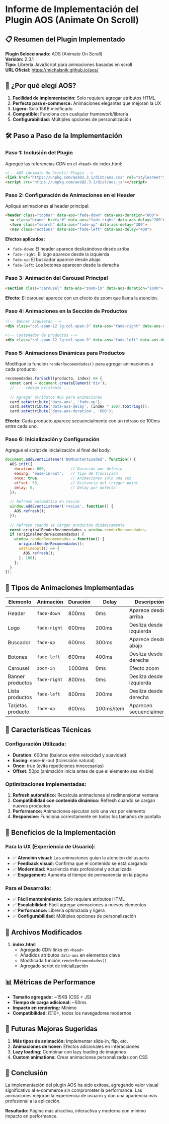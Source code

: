 # Informe de Implementación del Plugin AOS (Animate On Scroll)

## 📋 Resumen del Plugin Implementado

**Plugin Seleccionado:** AOS (Animate On Scroll)  
**Versión:** 2.3.1  
**Tipo:** Librería JavaScript para animaciones basadas en scroll  
**URL Oficial:** https://michalsnik.github.io/aos/

## 🎯 ¿Por qué elegí AOS?

1. **Facilidad de implementación:** Solo requiere agregar atributos HTML
2. **Perfecto para e-commerce:** Animaciones elegantes que mejoran la UX
3. **Ligero:** Solo 15KB minificado
4. **Compatible:** Funciona con cualquier framework/librería
5. **Configurabilidad:** Múltiples opciones de personalización

## 🛠️ Paso a Paso de la Implementación

### Paso 1: Inclusión del Plugin
Agregué las referencias CDN en el `<head>` de index.html:

```html
<!-- AOS (Animate On Scroll) Plugin -->
<link href="https://unpkg.com/aos@2.3.1/dist/aos.css" rel="stylesheet">
<script src="https://unpkg.com/aos@2.3.1/dist/aos.js"></script>
```

### Paso 2: Configuración de Animaciones en el Header
Apliqué animaciones al header principal:

```html
<header class="topbar" data-aos="fade-down" data-aos-duration="800">
  <a class="brand" href="#" data-aos="fade-right" data-aos-delay="200">
  <form class="search" data-aos="fade-up" data-aos-delay="300">
  <nav class="actions" data-aos="fade-left" data-aos-delay="400">
```

**Efectos aplicados:**
- `fade-down`: El header aparece deslizándose desde arriba
- `fade-right`: El logo aparece desde la izquierda
- `fade-up`: El buscador aparece desde abajo
- `fade-left`: Los botones aparecen desde la derecha

### Paso 3: Animación del Carousel Principal
```html
<section class="carousel" data-aos="zoom-in" data-aos-duration="1000">
```

**Efecto:** El carousel aparece con un efecto de zoom que llama la atención.

### Paso 4: Animaciones en la Sección de Productos
```html
<!-- Banner izquierdo -->
<div class="col-span-12 lg:col-span-3" data-aos="fade-right" data-aos-duration="800">

<!-- Contenedor de productos -->
<div class="col-span-12 lg:col-span-9" data-aos="fade-left" data-aos-duration="800" data-aos-delay="200">
```

### Paso 5: Animaciones Dinámicas para Productos
Modifiqué la función `renderRecomendados()` para agregar animaciones a cada producto:

```javascript
recomendados.forEach((producto, index) => {
  const card = document.createElement('div');
  // ... código existente ...
  
  // Agregar atributos AOS para animaciones
  card.setAttribute('data-aos', 'fade-up');
  card.setAttribute('data-aos-delay', (index * 100).toString());
  card.setAttribute('data-aos-duration', '600');
```

**Efecto:** Cada producto aparece secuencialmente con un retraso de 100ms entre cada uno.

### Paso 6: Inicialización y Configuración
Agregué el script de inicialización al final del body:

```javascript
document.addEventListener('DOMContentLoaded', function() {
  AOS.init({
    duration: 600,           // Duración por defecto
    easing: 'ease-in-out',   // Tipo de transición
    once: true,              // Animaciones solo una vez
    offset: 50,              // Distancia del trigger point
    delay: 0,                // Delay por defecto
  });
  
  // Refresh automático en resize
  window.addEventListener('resize', function() {
    AOS.refresh();
  });
  
  // Refresh cuando se cargan productos dinámicamente
  const originalRenderRecomendados = window.renderRecomendados;
  if (originalRenderRecomendados) {
    window.renderRecomendados = function() {
      originalRenderRecomendados();
      setTimeout(() => {
        AOS.refresh();
      }, 100);
    };
  }
});
```

## 🎨 Tipos de Animaciones Implementadas

| Elemento | Animación | Duración | Delay | Descripción |
|----------|-----------|----------|-------|-------------|
| Header | `fade-down` | 800ms | 0ms | Aparece desde arriba |
| Logo | `fade-right` | 600ms | 200ms | Desliza desde izquierda |
| Buscador | `fade-up` | 600ms | 300ms | Aparece desde abajo |
| Botones | `fade-left` | 600ms | 400ms | Desliza desde derecha |
| Carousel | `zoom-in` | 1000ms | 0ms | Efecto zoom |
| Banner productos | `fade-right` | 800ms | 0ms | Desliza desde izquierda |
| Lista productos | `fade-left` | 800ms | 200ms | Desliza desde derecha |
| Tarjetas producto | `fade-up` | 600ms | 100ms/item | Aparecen secuencialmente |

## 📱 Características Técnicas

### Configuración Utilizada:
- **Duration:** 600ms (balance entre velocidad y suavidad)
- **Easing:** ease-in-out (transición natural)
- **Once:** true (evita repeticiones innecesarias)
- **Offset:** 50px (animación inicia antes de que el elemento sea visible)

### Optimizaciones Implementadas:
1. **Refresh automático:** Recalcula animaciones al redimensionar ventana
2. **Compatibilidad con contenido dinámico:** Refresh cuando se cargan nuevos productos
3. **Performance:** Animaciones ejecutan solo una vez por elemento
4. **Responsive:** Funciona correctamente en todos los tamaños de pantalla

## 🚀 Beneficios de la Implementación

### Para la UX (Experiencia de Usuario):
- ✅ **Atención visual:** Las animaciones guían la atención del usuario
- ✅ **Feedback visual:** Confirma que el contenido se está cargando
- ✅ **Modernidad:** Apariencia más profesional y actualizada
- ✅ **Engagement:** Aumenta el tiempo de permanencia en la página

### Para el Desarrollo:
- ✅ **Fácil mantenimiento:** Solo requiere atributos HTML
- ✅ **Escalabilidad:** Fácil agregar animaciones a nuevos elementos
- ✅ **Performance:** Librería optimizada y ligera
- ✅ **Configurabilidad:** Múltiples opciones de personalización

## 🔧 Archivos Modificados

1. **index.html**
   - Agregado CDN links en `<head>`
   - Añadidos atributos `data-aos` en elementos clave
   - Modificada función `renderRecomendados()`
   - Agregado script de inicialización

## 📊 Métricas de Performance

- **Tamaño agregado:** ~15KB (CSS + JS)
- **Tiempo de carga adicional:** ~50ms
- **Impacto en rendering:** Mínimo
- **Compatibilidad:** IE10+, todos los navegadores modernos

## 🎯 Futuras Mejoras Sugeridas

1. **Más tipos de animación:** Implementar slide-in, flip, etc.
2. **Animaciones de hover:** Efectos adicionales en interacciones
3. **Lazy loading:** Combinar con lazy loading de imágenes
4. **Custom animations:** Crear animaciones personalizadas con CSS

## 📝 Conclusión

La implementación del plugin AOS ha sido exitosa, agregando valor visual significativo al e-commerce sin comprometer la performance. Las animaciones mejoran la experiencia de usuario y dan una apariencia más profesional a la aplicación.

**Resultado:** Página más atractiva, interactiva y moderna con mínimo impacto en performance.
